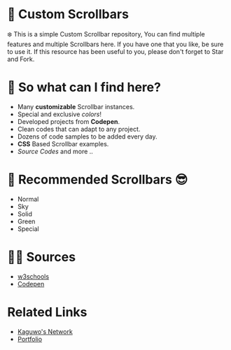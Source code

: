# 📝 Custom Scrollbars
:snowflake: This is a simple Custom Scrollbar repository, You can find multiple features and multiple Scrollbars here. If you have one that you like, be sure to use it. If this resource has been useful to you, please don't forget to Star and Fork.

# 📩 So what can I find here?
- Many **customizable** Scrollbar instances.
- Special and exclusive *colors*!
- Developed projects from **Codepen**.
- Clean codes that can adapt to any project.
- Dozens of code samples to be added every day.
- **CSS** Based Scrollbar examples.
- *Source Codes* and more ..

# 🙏 Recommended Scrollbars :sunglasses:
- Normal
- Sky
- Solid
- Green
- Special

# 💁‍♂️ Sources
- <a href="https://w3schools.com">w3schools</a>
- <a href="https://codepen.io">Codepen</a>

# Related Links
- <a href="https://github.com/KaguwoNetwork">Kaguwo's Network</a>
- <a href="https://alfreddo.ga/">Portfolio</a>
